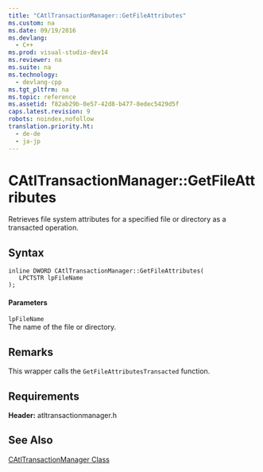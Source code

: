 ```yaml
---
title: "CAtlTransactionManager::GetFileAttributes"
ms.custom: na
ms.date: 09/19/2016
ms.devlang: 
  - C++
ms.prod: visual-studio-dev14
ms.reviewer: na
ms.suite: na
ms.technology: 
  - devlang-cpp
ms.tgt_pltfrm: na
ms.topic: reference
ms.assetid: f82ab29b-0e57-42d8-b477-8edec5429d5f
caps.latest.revision: 9
robots: noindex,nofollow
translation.priority.ht: 
  - de-de
  - ja-jp
---
```

# CAtlTransactionManager::GetFileAttributes
Retrieves file system attributes for a specified file or directory as a transacted operation.  
  
## Syntax  
  
```  
inline DWORD CAtlTransactionManager::GetFileAttributes(  
   LPCTSTR lpFileName  
);  
```  
  
#### Parameters  
 `lpFileName`  
 The name of the file or directory.  
  
## Remarks  
 This wrapper calls the `GetFileAttributesTransacted` function.  
  
## Requirements  
 **Header:** atltransactionmanager.h  
  
## See Also  
 [CAtlTransactionManager Class](../vs140/CAtlTransactionManager-Class.md)